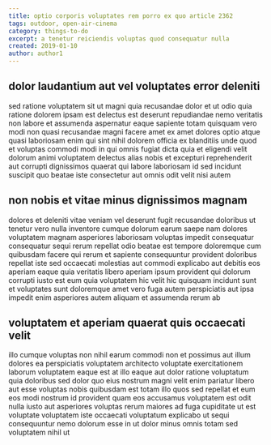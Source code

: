 ```yaml
---
title: optio corporis voluptates rem porro ex quo article 2362
tags: outdoor, open-air-cinema
category: things-to-do
excerpt: a tenetur reiciendis voluptas quod consequatur nulla
created: 2019-01-10
author: author1
---
```


## dolor laudantium aut vel voluptates error deleniti

sed ratione voluptatem sit ut magni quia recusandae dolor et ut odio quia ratione dolorem ipsam est delectus est deserunt repudiandae nemo veritatis non labore et assumenda aspernatur eaque sapiente totam quisquam vero modi non quasi recusandae magni facere amet ex amet dolores optio atque quasi laboriosam enim qui sint nihil dolorem officia ex blanditiis unde quod et voluptas commodi modi in qui omnis fugiat dicta quia et eligendi velit dolorum animi voluptatem delectus alias nobis et excepturi reprehenderit aut corrupti dignissimos quaerat qui labore laboriosam id sed incidunt suscipit quo beatae iste consectetur aut omnis odit velit nisi autem

## non nobis et vitae minus dignissimos magnam

dolores et deleniti vitae veniam vel deserunt fugit recusandae doloribus ut tenetur vero nulla inventore cumque dolorum earum saepe nam dolores voluptatem magnam asperiores laboriosam voluptas impedit consequatur consequatur sequi rerum repellat odio beatae est tempore doloremque cum quibusdam facere qui rerum et sapiente consequuntur provident doloribus repellat iste sed occaecati molestias aut commodi explicabo aut debitis eos aperiam eaque quia veritatis libero aperiam ipsum provident qui dolorum corrupti iusto est eum quia voluptatem hic velit hic quisquam incidunt sunt et voluptates sunt doloremque amet vero fuga autem perspiciatis aut ipsa impedit enim asperiores autem aliquam et assumenda rerum ab

## voluptatem et aperiam quaerat quis occaecati velit

illo cumque voluptas non nihil earum commodi non et possimus aut illum dolores ea perspiciatis voluptatem architecto voluptate exercitationem laborum voluptatem eaque est at illo eaque aut dolor ratione voluptatum quia doloribus sed dolor quo eius nostrum magni velit enim pariatur libero aut esse voluptas nobis quibusdam est totam illo quos sed repellat et eum eos modi nostrum id provident quam eos accusamus voluptatem est odit nulla iusto aut asperiores voluptas rerum maiores ad fuga cupiditate ut est voluptate voluptatem iste occaecati voluptatum explicabo ut sequi consequuntur nemo dolorum esse in ut dolor minus omnis totam sed voluptatem nihil ut
